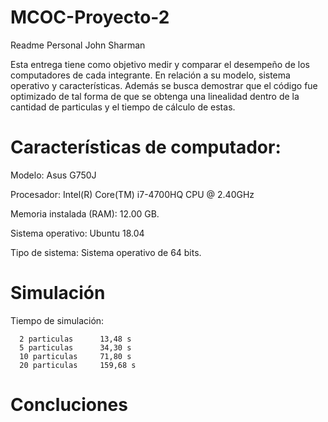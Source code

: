 # MCOC-Proyecto-2
Readme Personal
John Sharman

Esta entrega tiene como objetivo medir y comparar el desempeño de los computadores de cada integrante. En relación a su modelo, sistema operativo y características. Además se busca demostrar que el código fue optimizado de tal forma de que se obtenga una linealidad dentro de la cantidad de particulas y el tiempo de cálculo de estas.

Características de computador:
==========
Modelo: Asus G750J

Procesador: Intel(R) Core(TM) i7-4700HQ CPU @ 2.40GHz

Memoria instalada (RAM): 12.00 GB.

Sistema operativo: Ubuntu 18.04

Tipo de sistema: Sistema operativo de 64 bits.

Simulación
==========

  Tiempo de simulación: 
  
      2 particulas      13,48 s
      5 particulas      34,30 s
      10 particulas     71,80 s
      20 particulas     159,68 s



Concluciones
==========

